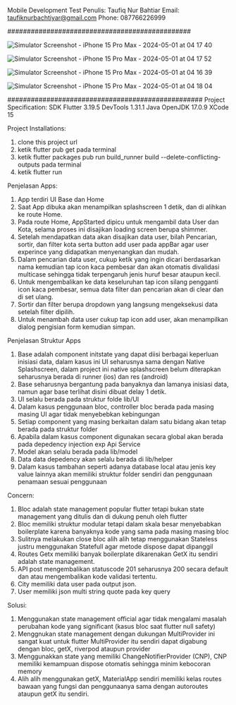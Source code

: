 

Mobile Development Test
Penulis: Taufiq Nur Bahtiar
Email: taufiknurbachtiyar@gmail.com
Phone: 087766226999


###############################################

![Simulator Screenshot - iPhone 15 Pro Max - 2024-05-01 at 04 17 40](https://github.com/bachtiyar93/accurate/assets/37733982/53c66b1f-c420-4eb3-bac7-2ec0eb29af1e)

![Simulator Screenshot - iPhone 15 Pro Max - 2024-05-01 at 04 17 52](https://github.com/bachtiyar93/accurate/assets/37733982/4cdd8c4c-c5c6-467f-9d1d-eae8aa472fdc)

![Simulator Screenshot - iPhone 15 Pro Max - 2024-05-01 at 04 16 39](https://github.com/bachtiyar93/accurate/assets/37733982/476ba625-a60d-4c30-b276-c86631353585)

![Simulator Screenshot - iPhone 15 Pro Max - 2024-05-01 at 04 18 04](https://github.com/bachtiyar93/accurate/assets/37733982/d9c8a632-edc7-4d83-96c0-35ae02a09255)

##################################################
Project Specification:
SDK Flutter 3.19.5
DevTools 1.31.1
Java OpenJDK 17.0.9
XCode 15

Project Installations:
1. clone this project url
2. ketik flutter pub get pada terminal
3. ketik flutter packages pub run build_runner build --delete-conflicting-outputs pada terminal
4. ketik flutter run

Penjelasan Apps:
1. App terdiri UI Base dan Home
2. Saat App dibuka akan menampilkan splashscreen 1 detik, dan di alihkan ke route Home.
3. Pada route Home, AppStarted dipicu untuk mengambil data User dan Kota, selama proses ini disajikan loading screen berupa shimmer.
4. Setelah mendapatkan data akan disajikan data user, bilah Pencarian, sortir, dan filter kota serta button add user pada appBar agar user experince yang didapatkan menyenangkan dan mudah.
5. Dalam pencarian data user, cukup ketik yang ingin dicari berdasarkan nama kemudian tap icon kaca pembesar dan akan otomatis divalidasi multicase sehingga tidak terpengaruh jenis huruf besar ataupun kecil.
6. Untuk mengembalikan ke data keseluruhan tap icon silang pengganti icon kaca pembesar, semua data filter dan pencarian akan di clear dan di set ulang.
7. Sortir dan filter berupa dropdown yang langsung mengeksekusi data setelah filter dipilih.
8. Untuk menambah data user cukup tap icon add user, akan menampilkan dialog pengisian form kemudian simpan.

Penjelasan Struktur Apps
1. Base adalah component initstate yang dapat diisi berbagai keperluan inisiasi data, dalam kasus ini UI seharusnya sama dengan Native Splashscreen, dalam project ini native splashscreen belum diterapkan seharusnya berada di runner (ios) dan res (android)
2. Base seharusnya bergantung pada banyaknya dan lamanya inisiasi data, namun agar base terlihat disini dibuat delay 1 detik.
3. UI selalu berada pada struktur folde lib/UI
4. Dalam kasus penggunaan bloc, controller bloc berada pada masing masing UI agar tidak menyebebkan kebingungan
5. Setiap component yang masing berkaitan dalam satu bidang akan tetap berada pada struktur folder
6. Apabila dalam kasus component digunakan secara global akan berada pada depedency injection exp Api Service
7. Model akan selalu berada pada lib/model
8. Data data depedency akan selalu berada di lib/helper
9. Dalam kasus tambahan seperti adanya database local atau jenis key value lainnya akan memiliki struktur folder sendiri dan penggunaan penamaan sesuai penggunaan

Concern:
1. Bloc adalah state management popular flutter tetapi bukan state management yang ditulis dan di dukung penuh oleh flutter
2. Bloc memiliki struktur modular tetapi dalam skala besar menyebabkan boilerplate karena banyaknya kode yang sama pada masing masing bloc
3. Sulitnya melakukan close bloc alih alih tetap menggunakan Stateless justru menggunakan Statefull agar metode dispose dapat dipanggil
4. Routes Getx memiliki banyak boilerplate dikarenakan GetX itu sendiri adalah state management.
5. API post mengembalikan statuscode 201 seharusnya 200 secara default dan atau mengembalikan kode validasi tertentu.
6. City memiliki data user pada output json.
7. User memiliki json multi string quote pada key query


Solusi:
1. Menggunakan state management official agar tidak mengalami masalah perubahan kode yang significant (kasus bloc saat flutter null safety)
2. Menggnukan state management dengan dukungan MultiProvider ini sangat kuat untuk flutter MultiProvider itu sendiri dapat digabung dengan bloc, getX, riverpod ataupun provider
3. Menggunakkan state yang memiliki  ChangeNotifierProvider (CNP), CNP memiliki kemampuan dispose otomatis sehingga minim kebocoran memory
4. Alih alih menggunakan getX, MaterialApp sendiri memiliki kelas routes bawaan yang fungsi dan penggunaanya sama dengan autoroutes ataupun getX itu sendiri.
